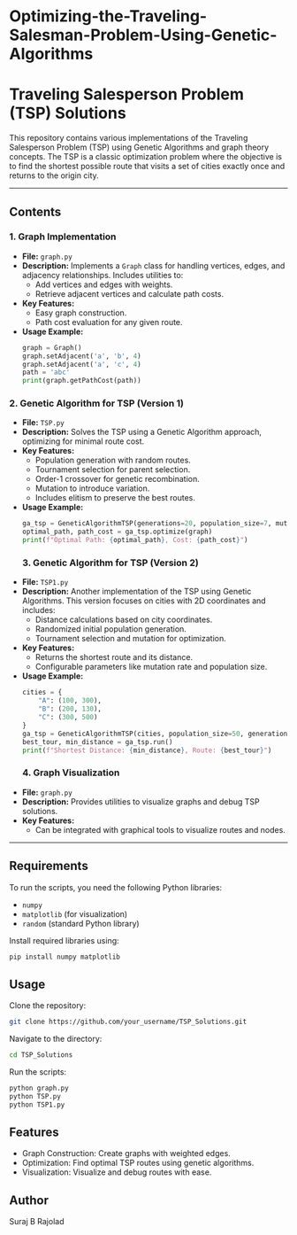 # Optimizing-the-Traveling-Salesman-Problem-Using-Genetic-Algorithms
# Traveling Salesperson Problem (TSP) Solutions

This repository contains various implementations of the Traveling Salesperson Problem (TSP) using Genetic Algorithms and graph theory concepts. The TSP is a classic optimization problem where the objective is to find the shortest possible route that visits a set of cities exactly once and returns to the origin city.

---

## Contents

### 1. **Graph Implementation**
- **File:** `graph.py`
- **Description:** Implements a `Graph` class for handling vertices, edges, and adjacency relationships. Includes utilities to:
  - Add vertices and edges with weights.
  - Retrieve adjacent vertices and calculate path costs.
- **Key Features:**
  - Easy graph construction.
  - Path cost evaluation for any given route.
- **Usage Example:**
  ```python
  graph = Graph()
  graph.setAdjacent('a', 'b', 4)
  graph.setAdjacent('a', 'c', 4)
  path = 'abc'
  print(graph.getPathCost(path))
  ```
### 2. Genetic Algorithm for TSP (Version 1)
- **File:** `TSP.py`
- **Description:** Solves the TSP using a Genetic Algorithm approach, optimizing for minimal route cost.
- **Key Features:**
  - Population generation with random routes.
  - Tournament selection for parent selection.
  - Order-1 crossover for genetic recombination.
  - Mutation to introduce variation.
  - Includes elitism to preserve the best routes.
- **Usage Example:**
  ```python
  ga_tsp = GeneticAlgorithmTSP(generations=20, population_size=7, mutationRate=0.2, elitismRate=0.1)
  optimal_path, path_cost = ga_tsp.optimize(graph)
  print(f"Optimal Path: {optimal_path}, Cost: {path_cost}")
  ```
  ### 3. Genetic Algorithm for TSP (Version 2)
- **File:** `TSP1.py`
- **Description:** Another implementation of the TSP using Genetic Algorithms. This version focuses on cities with 2D coordinates and includes:
  - Distance calculations based on city coordinates.
  - Randomized initial population generation.
  - Tournament selection and mutation for optimization.
- **Key Features:**
  - Returns the shortest route and its distance.
  - Configurable parameters like mutation rate and population size.
- **Usage Example:**
  ```python
  cities = {
      "A": (100, 300),
      "B": (200, 130),
      "C": (300, 500)
  }
  ga_tsp = GeneticAlgorithmTSP(cities, population_size=50, generations=1000, mutation_rate=0.01)
  best_tour, min_distance = ga_tsp.run()
  print(f"Shortest Distance: {min_distance}, Route: {best_tour}")
  ```
  ### 4. Graph Visualization
- **File:** `graph.py`
- **Description:** Provides utilities to visualize graphs and debug TSP solutions.
- **Key Features:**
  - Can be integrated with graphical tools to visualize routes and nodes.

---

## Requirements

To run the scripts, you need the following Python libraries:
- `numpy`
- `matplotlib` (for visualization)
- `random` (standard Python library)

Install required libraries using:
```bash
pip install numpy matplotlib
```

## Usage
 Clone the repository:

```bash
git clone https://github.com/your_username/TSP_Solutions.git
```
Navigate to the directory:
```bash
cd TSP_Solutions
```
Run the scripts:

```bash
python graph.py
python TSP.py
python TSP1.py
```

## Features
- Graph Construction: Create graphs with weighted edges.
- Optimization: Find optimal TSP routes using genetic algorithms.
- Visualization: Visualize and debug routes with ease.

## Author
Suraj B Rajolad
